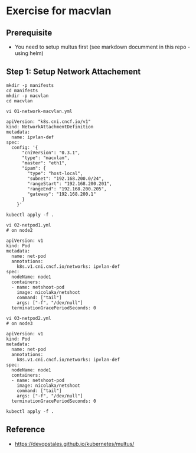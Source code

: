 # Exercise for macvlan 

## Prerequisite

  * You need to setup multus first (see markdown documment in this repo - using helm)

## Step 1: Setup Network Attachement 

```
mkdir -p manifests
cd manifests
mkdir -p macvlan
cd macvlan 
```

```
vi 01-network-macvlan.yml 
```

```
apiVersion: "k8s.cni.cncf.io/v1"
kind: NetworkAttachmentDefinition
metadata:
  name: ipvlan-def
spec:
  config: '{
      "cniVersion": "0.3.1",
      "type": "macvlan",
      "master": "eth1",
      "ipam": {
        "type": "host-local",
        "subnet": "192.168.200.0/24",
        "rangeStart": "192.168.200.201",
        "rangeEnd": "192.168.200.205",
        "gateway": "192.168.200.1"
      }
    }'
```
```
kubectl apply -f .
```

```
vi 02-netpod1.yml 
# on node2 
```

```
apiVersion: v1
kind: Pod
metadata:
  name: net-pod
  annotations:
    k8s.v1.cni.cncf.io/networks: ipvlan-def
spec:
  nodeName: node1
  containers:
  - name: netshoot-pod
    image: nicolaka/netshoot
    command: ["tail"]
    args: ["-f", "/dev/null"]
  terminationGracePeriodSeconds: 0
```

```
vi 03-netpod2.yml
# on node3
```

```
apiVersion: v1
kind: Pod
metadata:
  name: net-pod
  annotations:
    k8s.v1.cni.cncf.io/networks: ipvlan-def
spec:
  nodeName: node1
  containers:
  - name: netshoot-pod
    image: nicolaka/netshoot
    command: ["tail"]
    args: ["-f", "/dev/null"]
  terminationGracePeriodSeconds: 0
```

```
kubectl apply -f .
```

## Reference 

  * https://devopstales.github.io/kubernetes/multus/
